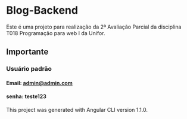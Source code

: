 # Blog-Backend

Este é uma projeto para realização da 2ª Avaliação Parcial da disciplina T018 Programação para web I da Unifor.

## Importante
### Usuário padrão
#### Email: admin@admin.com
#### senha: teste123

This project was generated with Angular CLI version 1.1.0.
